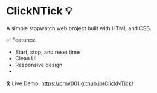 # ClickNTick 💡  
A simple stopwatch web project built with HTML and CSS.

✅ Features:
- Start, stop, and reset time  
- Clean UI  
- Responsive design
- 
🎗️ Live Demo:
https://prnv001.github.io/ClickNTick/
